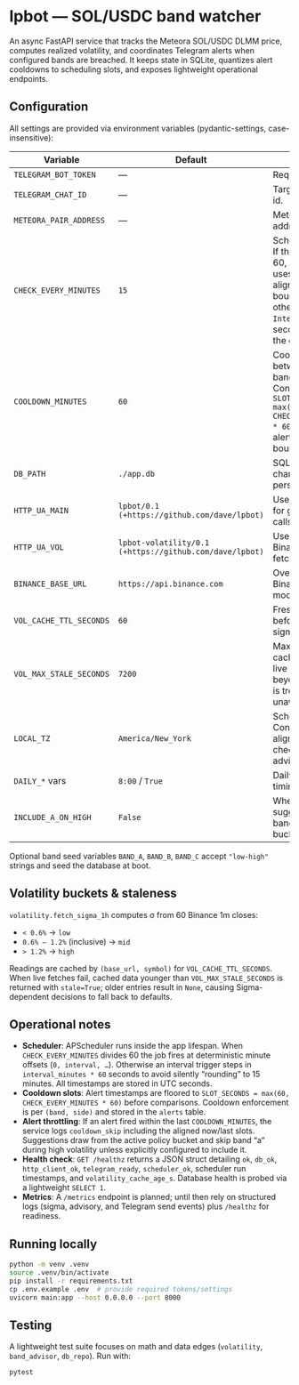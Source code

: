 # lpbot — SOL/USDC band watcher

An async FastAPI service that tracks the Meteora SOL/USDC DLMM price, computes realized volatility, and coordinates Telegram alerts when configured bands are breached. It keeps state in SQLite, quantizes alert cooldowns to scheduling slots, and exposes lightweight operational endpoints.

## Configuration

All settings are provided via environment variables (pydantic-settings, case-insensitive):

| Variable | Default | Notes |
| --- | --- | --- |
| `TELEGRAM_BOT_TOKEN` | — | Required bot token. |
| `TELEGRAM_CHAT_ID` | — | Target chat/channel id. |
| `METEORA_PAIR_ADDRESS` | — | Meteora pool address (required). |
| `CHECK_EVERY_MINUTES` | `15` | Scheduler cadence. If the value divides 60, APScheduler uses a cron trigger aligned to minute boundaries; otherwise an `IntervalTrigger` in seconds preserves the exact cadence. |
| `COOLDOWN_MINUTES` | `60` | Cooldown gate between alerts per band/side pair. Converted to `SLOT_SECONDS = max(60, CHECK_EVERY_MINUTES * 60)` so persisted alerts snap to slot boundaries. |
| `DB_PATH` | `./app.db` | SQLite file location; change for persistent volumes. |
| `HTTP_UA_MAIN` | `lpbot/0.1 (+https://github.com/dave/lpbot)` | User-Agent header for general HTTP calls (Meteora). |
| `HTTP_UA_VOL` | `lpbot-volatility/0.1 (+https://github.com/dave/lpbot)` | User-Agent for Binance volatility fetches. |
| `BINANCE_BASE_URL` | `https://api.binance.com` | Override if using Binance US or a mock. |
| `VOL_CACHE_TTL_SECONDS` | `60` | Freshness window before refetching sigma. |
| `VOL_MAX_STALE_SECONDS` | `7200` | Max age to serve cached sigma when live fetches fail; beyond this, sigma is treated as unavailable. |
| `LOCAL_TZ` | `America/New_York` | Scheduler timezone. Controls cron alignment for the check and daily advisory jobs. |
| `DAILY_*` vars | `8:00` / `True` | Daily advisory timing. |
| `INCLUDE_A_ON_HIGH` | `False` | Whether policy suggestions include band A in high-vol buckets. |

Optional band seed variables `BAND_A`, `BAND_B`, `BAND_C` accept `"low-high"` strings and seed the database at boot.

## Volatility buckets & staleness

`volatility.fetch_sigma_1h` computes σ from 60 Binance 1m closes:

- `< 0.6%` → `low`
- `0.6% – 1.2%` (inclusive) → `mid`
- `> 1.2%` → `high`

Readings are cached by `(base_url, symbol)` for `VOL_CACHE_TTL_SECONDS`. When live fetches fail, cached data younger than `VOL_MAX_STALE_SECONDS` is returned with `stale=True`; older entries result in `None`, causing Sigma-dependent decisions to fall back to defaults.

## Operational notes

- **Scheduler**: APScheduler runs inside the app lifespan. When `CHECK_EVERY_MINUTES` divides 60 the job fires at deterministic minute offsets (`0, interval, …`). Otherwise an interval trigger steps in `interval_minutes * 60` seconds to avoid silently “rounding” to 15 minutes. All timestamps are stored in UTC seconds.
- **Cooldown slots**: Alert timestamps are floored to `SLOT_SECONDS = max(60, CHECK_EVERY_MINUTES * 60)` before comparisons. Cooldown enforcement is per `(band, side)` and stored in the `alerts` table.
- **Alert throttling**: If an alert fired within the last `COOLDOWN_MINUTES`, the service logs `cooldown_skip` including the aligned now/last slots. Suggestions draw from the active policy bucket and skip band “a” during high volatility unless explicitly configured to include it.
- **Health check**: `GET /healthz` returns a JSON struct detailing `ok`, `db_ok`, `http_client_ok`, `telegram_ready`, `scheduler_ok`, scheduler run timestamps, and `volatility_cache_age_s`. Database health is probed via a lightweight `SELECT 1`.
- **Metrics**: A `/metrics` endpoint is planned; until then rely on structured logs (sigma, advisory, and Telegram send events) plus `/healthz` for readiness.

## Running locally

```bash
python -m venv .venv
source .venv/bin/activate
pip install -r requirements.txt
cp .env.example .env  # provide required tokens/settings
uvicorn main:app --host 0.0.0.0 --port 8000
```

## Testing

A lightweight test suite focuses on math and data edges (`volatility`, `band_advisor`, `db_repo`). Run with:

```bash
pytest
```
